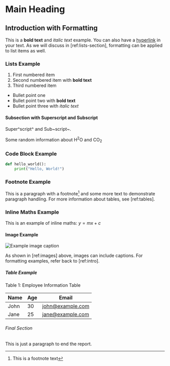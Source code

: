 # Main Heading

## Introduction with Formatting

This is a **bold text** and *italic text* example. You can also have a [hyperlink](https://upload.wikimedia.org/wikipedia/commons/thumb/3/30/Vulpes_vulpes_ssp_fulvus.jpg/800px-Vulpes_vulpes_ssp_fulvus.jpg) in your text. As we will discuss in [ref:lists-section], formatting can be applied to list items as well.

### Lists Example

1. First numbered item
2. Second numbered item with **bold text**
3. Third numbered item

- Bullet point one
- Bullet point two with **bold text**
- Bullet point three with *italic text*

#### Subsection with Superscript and Subscript
Super^script^ and Sub~script~.

Some random information about H<sup>2</sup>O and CO<sub>2</sub>

### Code Block Example

```python
def hello_world():
    print("Hello, World!")
```

### Footnote Example

This is a paragraph with a footnote[^1] and some more text to demonstrate paragraph handling. For more information about tables, see [ref:tables].

### Inline Maths Example

This is an example of inline maths: $y = mx + c$

#### Image Example

![Example image caption](https://upload.wikimedia.org/wikipedia/commons/thumb/3/30/Vulpes_vulpes_ssp_fulvus.jpg/800px-Vulpes_vulpes_ssp_fulvus.jpg)

As shown in [ref:images] above, images can include captions. For formatting examples, refer back to [ref:intro].

##### Table Example

Table 1: Employee Information Table

| Name | Age | Email |
|------|-----|-------|
| John | 30  | john@example.com |
| Jane | 25  | jane@example.com |


###### Final Section

This is just a paragraph to end the report.

[^1]: This is a footnote text